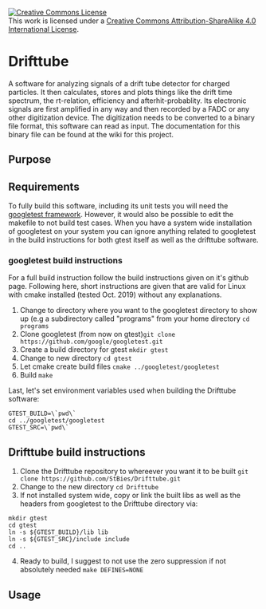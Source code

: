 <a rel="license" href="http://creativecommons.org/licenses/by-sa/4.0/"><img alt="Creative Commons License" style="border-width:0" src="https://i.creativecommons.org/l/by-sa/4.0/88x31.png" /></a><br />This work is licensed under a <a rel="license" href="http://creativecommons.org/licenses/by-sa/4.0/">Creative Commons Attribution-ShareAlike 4.0 International License</a>.
# Drifttube
A software for analyzing signals of a drift tube detector for charged particles. It then calculates, stores and plots things like the drift time spectrum, the rt-relation, efficiency and afterhit-probablity.
Its electronic signals are first amplified in any way and then recorded by a FADC or any other digitization device. The digitization needs to be converted to a binary file format, this software can read as input. The documentation for this binary file can be found at the wiki for this project.


## Purpose

## Requirements
To fully build this software, including its unit tests you will need the [googletest framework](https://github.com/google/googletest "googletest on github"). However, it would also be possible to edit the makefile to not build test cases. When you have a system wide installation of googletest on your system you can ignore anything related to googletest in the build instructions for both gtest itself as well as the drifttube software.

### googletest build instructions
For a full build instruction follow the build instructions given on it's github page. Following here, short instructions are given that are valid for Linux with cmake installed (tested Oct. 2019) without any explanations.

1. Change to directory where you want to the googletest directory to show up (e.g a subdirectory called "programs" from your home directory `cd programs`
2. Clone googletest (from now on gtest)`git clone https://github.com/google/googletest.git`
3. Create a build directory for gtest `mkdir gtest`
4. Change to new directory `cd gtest`
5. Let cmake create build files `cmake ../googletest/googletest`
6. Build `make`

Last, let's set environment variables used when building the Drifttube software:
```
GTEST_BUILD=\`pwd\`
cd ../googletest/googletest
GTEST_SRC=\`pwd\`
```

## Drifttube build instructions
1. Clone the Drifttube repository to whereever you want it to be built `git clone https://github.com/StBies/Drifttube.git`
2. Change to the new directory `cd Drifttube`
3. If not installed system wide, copy or link the built libs as well as the headers from googletest to the Drifttube directory via:
```
mkdir gtest
cd gtest
ln -s ${GTEST_BUILD}/lib lib
ln -s ${GTEST_SRC}/include include
cd ..
```
4. Ready to build, I suggest to not use the zero suppression if not absolutely needed `make DEFINES=NONE`

## Usage
